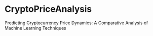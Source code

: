# CryptoPriceAnalysis
Predicting Cryptocurrency Price Dynamics: A Comparative Analysis of Machine Learning Techniques 
